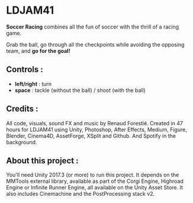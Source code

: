 # LDJAM41

**Soccer Racing** combines all the fun of soccer with the thrill of a racing game.

Grab the ball, go through all the checkpoints while avoiding the opposing team, and **go for the goal!**

## Controls :
- **left/right** : turn
- **space** : tackle (without the ball) / shoot (with the ball)

## Credits :
All code, visuals, sound FX and music by Renaud Forestié.
Created in 47 hours for LDJAM41 using Unity, Photoshop, After Effects, Medium, Figure, Blender, Cinema4D, AssetForge, XSplit and Github. And Spotify in the background.

## About this project :

You'll need Unity 2017.3 (or more) to run this project. It depends on the MMTools external library, available as part of the Corgi Engine, Highroad Engine or Infinite Runner Engine, all available on the Unity Asset Store.
It also includes Cinemachine and the PostProcessing stack v2.
